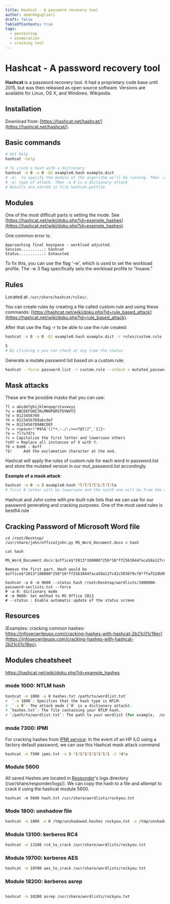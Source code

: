 ```yaml
---
title: Hashcat - A password recovery tool
author: amandaguglieri
draft: false
TableOfContents: true
tags:
  - pentesting
  - enumeration
  - cracking tool
---
```


# Hashcat - A password recovery tool

**Hashcat** is a password recovery tool. It had a proprietary code base until 2015, but was then released as open source software. Versions are available for Linux, OS X, and Windows. Wikipedia

## Installation

Download from: [https://hashcat.net/hashcat/](https://hashcat.net/hashcat/).


## Basic commands

```bash
# Get help 
hashcat -help 

# To crack a hash with a dictionary
hashcat -m 0 -a 0 -D2 example0.hash example.dict
# -m:  to specify the module of the algorithm we’ll be running. Then -m 0 specifies an MD5 type of hash
# -a: type of attack. Then -a 0 is a dictionary attack
# Results are stored in file hashcat.potfile
```



## Modules

One of the most difficult parts is setting the mode. See [https://hashcat.net/wiki/doku.php?id=example_hashes](https://hashcat.net/wiki/doku.php?id=example_hashes).

One common error is:

```
Approaching final keyspace - workload adjusted.           
Session..........: hashcat                                
Status...........: Exhausted

```


To fix this, you can use the flag '-w', which is used to set the workload profile. The -w 3 flag specifically sets the workload profile to "Insane."


## Rules

Located at:  `/usr/share/hashcat/rules/`.

You can create rules by creating a file called custom.rule and using these commands: [https://hashcat.net/wiki/doku.php?id=rule_based_attack](https://hashcat.net/wiki/doku.php?id=rule_based_attack).

After that use the flag -r to be able to use the rule created:

```bash
hashcat -m 0 -a 0 -D2 example0.hash example.dict -r rules/custom.rule

S  
# By clicking s you can check at any time the status
```

Generate a mutate password list based on a custom.rule:

```bash
hashcat --force password.list -r custom.rule --stdout > mutated_password.list
```

## Mask attacks 

These are the possible masks that you can use:

```
?l = abcdefghijklmnopqrstuvwxyz
?u = ABCDEFGHIJKLMNOPQRSTUVWXYZ
?d = 0123456789
?h = 0123456789abcdef
?H = 0123456789ABCDEF
?s = «space»!"#$%&'()*+,-./:;<=>?@[\]^_`{|}~
?a = ?l?u?d?s
?c = Capitalize the first letter and lowercase others
?sXY = Replace all instances of X with Y.
?b = 0x00 - 0xff
?$! 	Add the exclamation character at the end.
``` 

Hashcat will apply the rules of custom.rule for each word in password.list and store the mutated version in our mut_password.list accordingly. 

**Example of a mask attack**:

```bash
hashcat -m 0 -a 3 example0.hash ?l?l?l?l?L?l?l?la  
# first 8 letter will be lowercase and the ninth one will be from the all-character pool
```

Hashcat and John come with pre-built rule lists that we can use for our password generating and cracking purposes. One of the most used rules is best64.rule


## Cracking Password of Microsoft Word file

```
cd /root/Desktop/
/usr/share/john/office2john.py MS_Word_Document.docx > hash

cat hash

MS_Word_Document.docx:$office$*2013*100000*256*16*ff2563844faca58a12fc42c5036f9cf8*ffaf52db903dbcb6ac2db4bab6d343ab*c237403ec97e5f68b7be3324a8633c9ff95e0bb44b1efcf798c70271a54336a2

Remove the first part. Hash would be
$office$*2013*100000*256*16*ff2563844faca58a12fc42c5036f9cf8*ffaf52db903dbcb6ac2db4bab6d343ab*c237403ec97e5f68b7be3324a8633c9ff95e0bb44b1efcf798c70271a54336a2

hashcat -a 0 -m 9600 --status hash /root/Desktop/wordlists/1000000-password-seclists.txt --force
# -a 0: dictionary mode
# -m 9600: Set method to MS Office 2013
# --status : Enable automatic update of the status screen
```

## Resources

[Examples: cracking common hashes: https://infosecwriteups.com/cracking-hashes-with-hashcat-2b21c01c18ec](https://infosecwriteups.com/cracking-hashes-with-hashcat-2b21c01c18ec).



## Modules cheatsheet

https://hashcat.net/wiki/doku.php?id=example_hashes

### mode 1000: NTLM hash

```bash
hashcat -m 1000 -a 0 hashes.txt /path/to/wordlist.txt`
#  `-m 1000`: Specifies that the hash type is NTLM.
#  `-a 0`: The attack mode (`0` is a dictionary attack).
# `hashes.txt`: The file containing your NTLM hash.
# `/path/to/wordlist.txt`: The path to your wordlist (for example,  /usr/share/wordlists/rockyou.txt`).
```


### mode 7300: IPMI

For cracking hashes from [IPMI service](623-1900-intelligent-platform-management-interface-ipmi.md):
In the event of an HP iLO using a factory default password, we can use this Hashcat mask attack command 

```bash
hashcat -m 7300 ipmi.txt -a 3 ?1?1?1?1?1?1?1?1 -1 ?d?u
```


### Module 5600

All saved Hashes are located in [Responder](responder.md)'s logs directory (/usr/share/responder/logs/). We can copy the hash to a file and attempt to crack it using the hashcat module 5600.

```shell-session
hashcat -m 5600 hash.txt /usr/share/wordlists/rockyou.txt
```

### Mode 1800: unshadow file


```bash
hashcat -m 1800 -a 0 /tmp/unshadowed.hashes rockyou.txt -o /tmp/unshadowed.cracked
```


### Module 13100: kerberos RC4

```bash
hashcat -m 13100 rc4_to_crack /usr/share/wordlists/rockyou.txt 
```


### Module 19700: kerberos AES

```bash
hashcat -m 19700 aes_to_crack /usr/share/wordlists/rockyou.txt 
```

### Module 18200: kerberos asrep

```bash

hashcat -m 18200 asrep /usr/share/wordlists/rockyou.txt 
```

